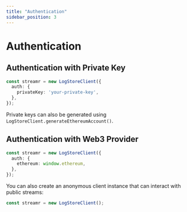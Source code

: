 ```yaml
---
title: "Authentication"
sidebar_position: 3
---
```


# Authentication

## Authentication with Private Key

```ts
const streamr = new LogStoreClient({
  auth: {
    privateKey: 'your-private-key',
  },
});
```

Private keys can also be generated using `LogStoreClient.generateEthereumAccount()`.

## Authentication with Web3 Provider

```ts
const streamr = new LogStoreClient({
  auth: {
    ethereum: window.ethereum,
  },
});
```

You can also create an anonymous client instance that can interact with public streams:

```ts
const streamr = new LogStoreClient();
```